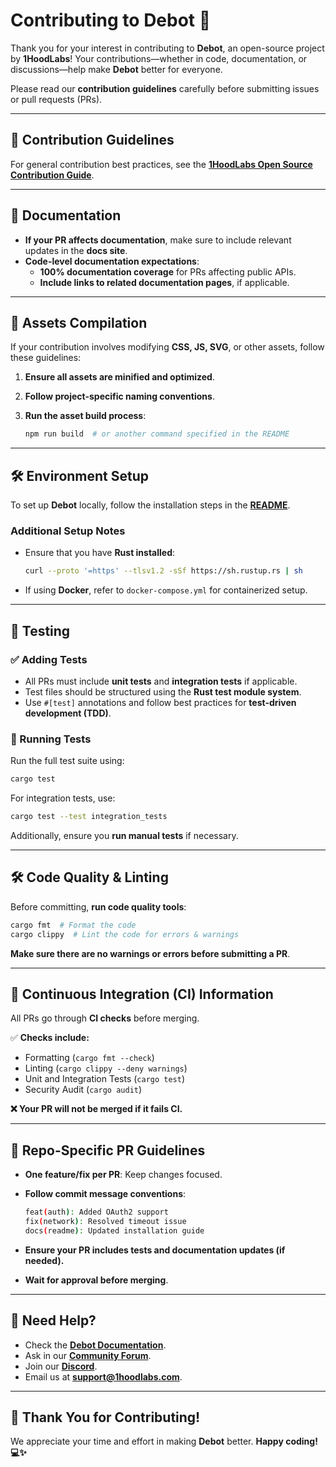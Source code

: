 # **Contributing to Debot** 🚀  

Thank you for your interest in contributing to **Debot**, an open-source project by **1HoodLabs**! Your contributions—whether in code, documentation, or discussions—help make **Debot** better for everyone.  

Please read our **contribution guidelines** carefully before submitting issues or pull requests (PRs).  

---

## **📜 Contribution Guidelines**  

For general contribution best practices, see the **[1HoodLabs Open Source Contribution Guide](https://1hoodlabs.com/contribute)**.  

---

## **📖 Documentation**  

- **If your PR affects documentation**, make sure to include relevant updates in the **docs site**.  
- **Code-level documentation expectations**:  
  - **100% documentation coverage** for PRs affecting public APIs.  
  - **Include links to related documentation pages**, if applicable.  

---

## **🎨 Assets Compilation**  

If your contribution involves modifying **CSS, JS, SVG**, or other assets, follow these guidelines:  

1. **Ensure all assets are minified and optimized**.  
2. **Follow project-specific naming conventions**.  
3. **Run the asset build process**:  

   ```bash
   npm run build  # or another command specified in the README
   ```

---

## **🛠️ Environment Setup**  

To set up **Debot** locally, follow the installation steps in the **[README](README.md#installation)**.  

### **Additional Setup Notes**  

- Ensure that you have **Rust installed**:  

  ```bash
  curl --proto '=https' --tlsv1.2 -sSf https://sh.rustup.rs | sh
  ```

- If using **Docker**, refer to `docker-compose.yml` for containerized setup.  

---

## **🧪 Testing**  

### **✅ Adding Tests**  

- All PRs must include **unit tests** and **integration tests** if applicable.  
- Test files should be structured using the **Rust test module system**.  
- Use `#[test]` annotations and follow best practices for **test-driven development (TDD)**.  

### **🏃 Running Tests**  

Run the full test suite using:  

```bash
cargo test
```

For integration tests, use:  

```bash
cargo test --test integration_tests
```

Additionally, ensure you **run manual tests** if necessary.

---

## **🛠️ Code Quality & Linting**  

Before committing, **run code quality tools**:  

```bash
cargo fmt  # Format the code
cargo clippy  # Lint the code for errors & warnings
```

**Make sure there are no warnings or errors before submitting a PR**.

---

## **🔄 Continuous Integration (CI) Information**  

All PRs go through **CI checks** before merging.  

✅ **Checks include:**  

- Formatting (`cargo fmt --check`)  
- Linting (`cargo clippy --deny warnings`)  
- Unit and Integration Tests (`cargo test`)  
- Security Audit (`cargo audit`)  

**❌ Your PR will not be merged if it fails CI.**  

---

## **📌 Repo-Specific PR Guidelines**  

- **One feature/fix per PR**: Keep changes focused.  
- **Follow commit message conventions**:  

  ```bash
  feat(auth): Added OAuth2 support
  fix(network): Resolved timeout issue
  docs(readme): Updated installation guide
  ```

- **Ensure your PR includes tests and documentation updates (if needed).**  
- **Wait for approval before merging**.  

---

## **📧 Need Help?**  

- Check the **[Debot Documentation](https://docs.debot.io)**.  
- Ask in our **[Community Forum](https://community.debot.io)**.  
- Join our **[Discord](https://discord.gg/debot)**.  
- Email us at **[support@1hoodlabs.com](mailto:support@1hoodlabs.com)**.  

---

## **🚀 Thank You for Contributing!**  

We appreciate your time and effort in making **Debot** better. **Happy coding! 💻✨**
